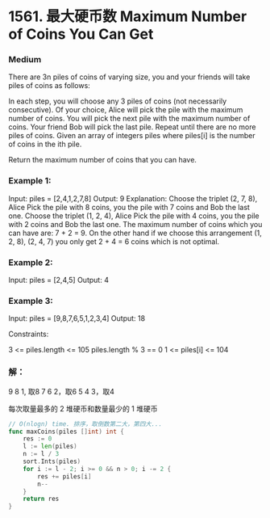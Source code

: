 # 1561. 最大硬币数 Maximum Number of Coins You Can Get

### Medium

There are 3n piles of coins of varying size, you and your friends will take piles of coins as follows:

In each step, you will choose any 3 piles of coins (not necessarily consecutive).
Of your choice, Alice will pick the pile with the maximum number of coins.
You will pick the next pile with the maximum number of coins.
Your friend Bob will pick the last pile.
Repeat until there are no more piles of coins.
Given an array of integers piles where piles[i] is the number of coins in the ith pile.

Return the maximum number of coins that you can have.

### Example 1:

Input: piles = [2,4,1,2,7,8]
Output: 9
Explanation: Choose the triplet (2, 7, 8), Alice Pick the pile with 8 coins, you the pile with 7 coins and Bob the last one.
Choose the triplet (1, 2, 4), Alice Pick the pile with 4 coins, you the pile with 2 coins and Bob the last one.
The maximum number of coins which you can have are: 7 + 2 = 9.
On the other hand if we choose this arrangement (1, 2, 8), (2, 4, 7) you only get 2 + 4 = 6 coins which is not optimal.

### Example 2:

Input: piles = [2,4,5]
Output: 4

### Example 3:

Input: piles = [9,8,7,6,5,1,2,3,4]
Output: 18

Constraints:

3 <= piles.length <= 105
piles.length % 3 == 0
1 <= piles[i] <= 104

### 解：

9 8 1, 取8
7 6 2，取6
5 4 3，取4

每次取量最多的 2 堆硬币和数量最少的 1 堆硬币

```go
// O(nlogn) time. 排序，取倒数第二大，第四大...
func maxCoins(piles []int) int {
	res := 0
	l := len(piles)
	n := l / 3
	sort.Ints(piles)
	for i := l - 2; i >= 0 && n > 0; i -= 2 {
		res += piles[i]
		n--
	}
	return res
}
```